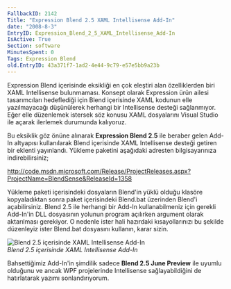 ```yaml
---
FallbackID: 2142
Title: "Expression Blend 2.5 XAML Intellisense Add-In"
date: "2008-8-3"
EntryID: Expression_Blend_2_5_XAML_Intellisense_Add-In
IsActive: True
Section: software
MinutesSpent: 0
Tags: Expression Blend
old.EntryID: 43a371f7-1ad2-4e44-9c79-e57e5bb9a23b
---
```

Expression Blend içerisinde eksikliği en çok eleştiri alan özelliklerden
biri XAML Intellisense bulunmaması. Konsept olarak Expression ürün
ailesi tasarımcıları hedeflediği için Blend içerisinde XAML kodunun elle
yazılmayacağı düşünülerek herhangi bir Intellisense desteği sağlanmıyor.
Eğer elle düzenlemek istersek söz konusu XAML dosyalarını Visual Studio
ile açarak ilerlemek durumunda kalıyoruz.

Bu eksiklik göz önüne alınarak **Expression Blend 2.5** ile beraber
gelen Add-In altyapısı kullanılarak Blend içerisinde XAML Intellisense
desteği getiren bir eklenti yayınlandı. Yükleme paketini aşağıdaki
adresten bilgisayarınıza indirebilirsiniz;

<http://code.msdn.microsoft.com/Release/ProjectReleases.aspx?ProjectName=BlendSense&ReleaseId=1358>

Yükleme paketi içerisindeki dosyaların Blend'in yüklü olduğu klasöre
kopyaladıktan sonra paket içerisindeki Blend.bat üzerinden Blend'i
açabilirsiniz. Blend 2.5 ile herhangi bir Add-In kullanabilmeniz için
gerekli Add-In'in DLL dosyasının yolunun program açılırken argument
olarak aktarılması gerekiyor. O nedenle ister hali hazırdaki
kısayollarınızı bu şekilde düzenleyiz ister Blend.bat dosyasını
kullanın, karar sizin.

![Blend 2.5 içerisinde XAML Intellisense
Add-In](media/Expression_Blend_2_5_XAML_Intellisense_Add-In/02082008_1.png)\
*Blend 2.5 içerisinde XAML Intellisense Add-In*

Bahsettiğimiz Add-In'in şimdilik sadece **Blend 2.5 June Preview** ile
uyumlu olduğunu ve ancak WPF projelerinde Intellisense sağlayabildiğini
de hatırlatarak yazımı sonlandırıyorum.


